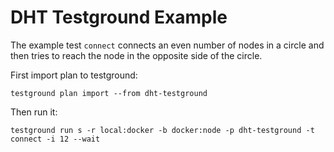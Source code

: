 
# DHT Testground Example

The example test `connect` connects an even number of nodes in a circle and then tries to reach the node in the opposite side of the circle.

First import plan to testground:

```
testground plan import --from dht-testground
```

Then run it:

```
testground run s -r local:docker -b docker:node -p dht-testground -t connect -i 12 --wait
```
